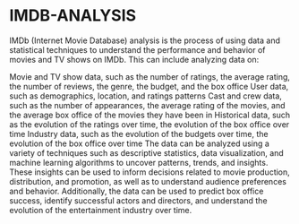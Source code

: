 # IMDB-ANALYSIS
IMDb (Internet Movie Database) analysis is the process of using data and statistical techniques to understand the performance and behavior of movies and TV shows on IMDb. This can include analyzing data on:

Movie and TV show data, such as the number of ratings, the average rating, the number of reviews, the genre, the budget, and the box office
User data, such as demographics, location, and ratings patterns
Cast and crew data, such as the number of appearances, the average rating of the movies, and the average box office of the movies they have been in
Historical data, such as the evolution of the ratings over time, the evolution of the box office over time
Industry data, such as the evolution of the budgets over time, the evolution of the box office over time
The data can be analyzed using a variety of techniques such as descriptive statistics, data visualization, and machine learning algorithms to uncover patterns, trends, and insights. These insights can be used to inform decisions related to movie production, distribution, and promotion, as well as to understand audience preferences and behavior. Additionally, the data can be used to predict box office success, identify successful actors and directors, and understand the evolution of the entertainment industry over time.
